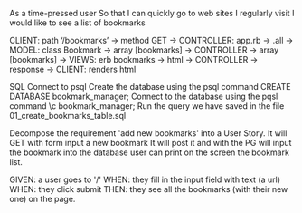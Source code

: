 
As a time-pressed user
So that I can quickly go to web sites I regularly visit
I would like to see a list of bookmarks


CLIENT: path ‘/bookmarks’  -> method GET -> CONTROLLER: app.rb  -> .all -> MODEL: class Bookmark -> array [bookmarks] -> CONTROLLER -> array [bookmarks] -> VIEWS: erb bookmarks -> html -> CONTROLLER -> response -> CLIENT: renders html

SQL
Connect to psql
Create the database using the psql command CREATE DATABASE bookmark_manager;
Connect to the database using the pqsl command \c bookmark_manager;
Run the query we have saved in the file 01_create_bookmarks_table.sql




 Decompose the requirement 'add new bookmarks' into a User Story.
 It will GET with form input a new bookmark
 It will post it and with the PG will input the bookmark into the database
 user can print on the screen the bookmark list.


 GIVEN: a user goes to '/'
 WHEN: they fill in the input field with text (a url)
 WHEN: they click submit
 THEN: they see all the bookmarks (with their new one) on the page.
